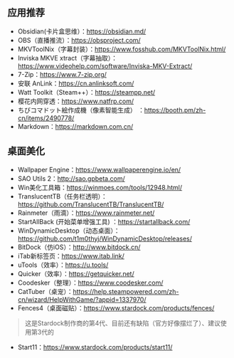 ## 应用推荐
- Obsidian(卡片盒思维）：<https://obsidian.md/>
- OBS（直播推流）：<https://obsproject.com/>
- MKVToolNix（字幕封装）：<https://www.fosshub.com/MKVToolNix.html/>
- Inviska MKVE xtract（字幕抽取）：<https://www.videohelp.com/software/Inviska-MKV-Extract/>
- 7-Zip：<https://www.7-zip.org/>
- 安联 AnLink：<https://cn.anlinksoft.com/>
- Watt Toolkit（Steam++）：<https://steampp.net/>
- 樱花内网穿透：<https://www.natfrp.com/>
- ちびコマドット絵作成機（像素智能生成） ：<https://booth.pm/zh-cn/items/2490778/>
- Markdown：<https://markdown.com.cn/>
## 桌面美化
- Wallpaper Engine：<https://www.wallpaperengine.io/en/>
- SAO Utils 2：<http://sao.gpbeta.com/>
- Win美化工具箱：<https://winmoes.com/tools/12948.html/>
- TranslucentTB（任务栏透明）：<https://github.com/TranslucentTB/TranslucentTB/>
- Rainmeter（雨滴）：<https://www.rainmeter.net/>
- StartAllBack (开始菜单增强工具) ：<https://startallback.com/>
- WinDynamicDesktop（动态桌面）：<https://github.com/t1m0thyj/WinDynamicDesktop/releases/>
- BitDock（仿iOS）：<http://www.bitdock.cn/>
- iTab新标签页：<https://www.itab.link/>
- uTools（效率）：<https://u.tools/>
- Quicker（效率）：<https://getquicker.net/>
- Coodesker（整理）：<https://www.coodesker.com/>
- CatTuber（桌宠）：<https://help.steampowered.com/zh-cn/wizard/HelpWithGame/?appid=1337970/>
- Fences4（桌面磁贴）：<https://www.stardock.com/products/fences/>
> 这是Stardock制作商的第4代、目前还有缺陷（官方好像摆烂了）、建议使用第3代的
- Start11：<https://www.stardock.com/products/start11/>


